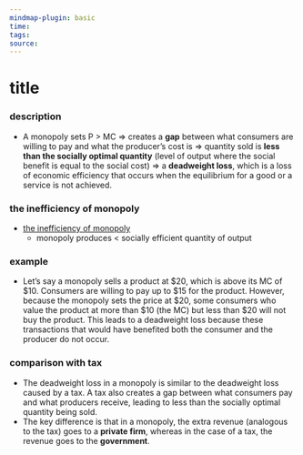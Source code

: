 ```yaml
---
mindmap-plugin: basic
time: 
tags: 
source:
---
```

# title
### description
- A monopoly sets P > MC => creates a **gap** between what consumers are willing to pay and what the producer’s cost is => quantity sold is **less than the socially optimal quantity** (level of output where the social benefit is equal to the social cost) => a **deadweight loss**, which is a loss of economic efficiency that occurs when the equilibrium for a good or a service is not achieved.

### the inefficiency of monopoly
- [the inefficiency of monopoly](https://i.imgur.com/rQmIpdY.png)
	- monopoly produces < socially efficient quantity of output
<!--ID: 1708098043275-->


### example
* Let’s say a monopoly sells a product at $20, which is above its MC of $10. Consumers are willing to pay up to $15 for the product. However, because the monopoly sets the price at $20, some consumers who value the product at more than $10 (the MC) but less than $20 will not buy the product. This leads to a deadweight loss because these transactions that would have benefited both the consumer and the producer do not occur.
<!--ID: 1708099388717-->


### comparison with tax
- The deadweight loss in a monopoly is similar to the deadweight loss caused by a tax. A tax also creates a gap between what consumers pay and what producers receive, leading to less than the socially optimal quantity being sold.
- The key difference is that in a monopoly, the extra revenue (analogous to the tax) goes to a **private firm**, whereas in the case of a tax, the revenue goes to the **government**.
<!--ID: 1708098043279-->

